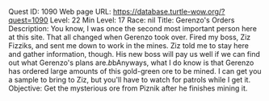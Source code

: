 Quest ID: 1090
Web page URL: https://database.turtle-wow.org/?quest=1090
Level: 22
Min Level: 17
Race: nil
Title: Gerenzo's Orders
Description: You know, I was once the second most important person here at this site. That all changed when Gerenzo took over. Fired my boss, Ziz Fizziks, and sent me down to work in the mines. Ziz told me to stay here and gather information, though. His new boss will pay us well if we can find out what Gerenzo's plans are.$b$bAnyways, what I do know is that Gerenzo has ordered large amounts of this gold-green ore to be mined. I can get you a sample to bring to Ziz, but you'll have to watch for patrols while I get it.
Objective: Get the mysterious ore from Piznik after he finishes mining it.
